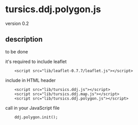 # tursics.ddj.polygon.js

version 0.2

## description

to be done

it's required to include leaflet
```
	<script src="lib/leaflet-0.7.7/leaflet.js"></script>
```

include in HTML header
```
	<script src="lib/tursics.ddj.js"></script>
	<script src="lib/tursics.ddj.map.js"></script>
	<script src="lib/tursics.ddj.polygon.js"></script>
```


call in your JavaScript file
```
	ddj.polygon.init();
```
